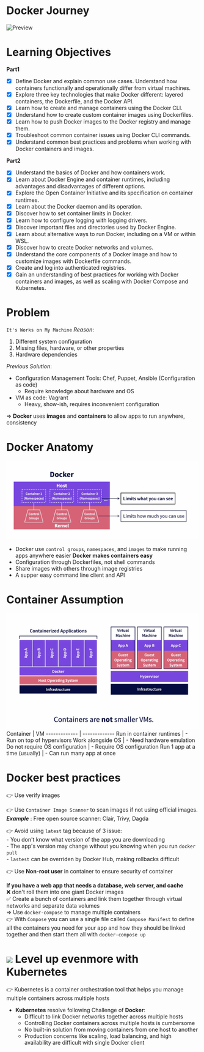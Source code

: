 # Docker Journey
![Preview](https://brandslogos.com/wp-content/uploads/images/large/docker-logo.png)
# Learning Objectives
**Part1**
- [x] Define Docker and explain common use cases.
Understand how containers functionally and operationally differ from virtual machines.
- [x] Explore three key technologies that make Docker different: layered containers, the Dockerfile, and the Docker API.
- [x] Learn how to create and manage containers using the Docker CLI.
- [x] Understand how to create custom container images using Dockerfiles.
- [x] Learn how to push Docker images to the Docker registry and manage them.
- [x] Troubleshoot common container issues using Docker CLI commands.
- [x] Understand common best practices and problems when working with Docker containers and images. <br>

**Part2**
- [x] Understand the basics of Docker and how containers work.
- [x] Learn about Docker Engine and container runtimes, including advantages and disadvantages of different options.
- [x] Explore the Open Container Initiative and its specification on container runtimes.
- [x] Learn about the Docker daemon and its operation.
- [x] Discover how to set container limits in Docker.
- [x] Learn how to configure logging with logging drivers.
- [x] Discover important files and directories used by Docker Engine.
- [x] Learn about alternative ways to run Docker, including on a VM or within WSL.
- [x] Discover how to create Docker networks and volumes.
- [x] Understand the core components of a Docker image and how to customize images with Dockerfile commands.
- [x] Create and log into authenticated registries.
- [x] Gain an understanding of best practices for working with Docker containers and images, as well as scaling with Docker Compose and Kubernetes.

# Problem
`It's Works on My Machine` 
*Reason*:
1. Different system configuration
2. Missing files, hardware, or other properties
3. Hardware dependencies

*Previous Solution*:
- Configuration Management Tools: Chef, Puppet, Ansible (Configuration as code)
    - Require knowledge about hardware and OS
- VM as code: Vagrant
    - Heavy, show-ish, requires inconvenient configuration<br>

=> **Docker** uses **images** and **containers** to allow apps to run anywhere, consistency

# Docker Anatomy
![Docker Anatomy](https://github.com/meofiscoding/Docker-Journey/blob/main/asset/DockerAnatomy.png)
- Docker use `control groups`, `namespaces`, and `images` to make running apps anywhere easier
**Docker makes containers easy**
- Configuration through Dockerfiles, not shell commands
- Share images with others through image registries
- A supper easy command line client and API

# Container Assumption
![Container Assumption](https://github.com/meofiscoding/Docker-Journey/blob/main/asset/ContainerAssumption.png)
Container  | VM
------------- | -------------
Run in container runtimes  | - Run on top of hypervisors
Work alongside OS | - Need hardware emulation
Do not require OS configuration | - Require OS configuration
Run 1 app at a time (usually) | - Can run many app at once

# Docker best practices
:point_right: Use verify images

:point_right: Use `Container Image Scanner` to scan images if not using official images. <br>
              ***Example*** : Free open source scanner: Clair, Trivy, Dagda

:point_right: Avoid using `latest` tag because of 3 issue: <br>
    - You don't know what version of the app you are downloading<br>
    - The app's version may change without you knowing when you run `docker pull`<br>
    - `lastest` can be overriden by Docker Hub, making rollbacks difficult<br>

:point_right: Use **Non-root user** in container to ensure security of container

**If you have a web app that needs a database, web server, and cache** <br>
                :x: don't roll them into one giant Docker images <br>
                :white_check_mark: Create a bunch of containers and link them together through virtual networks and separate data volumes<br>
            => Use `docker-compose` to manage multiple containers <br>
            :point_right: With `Compose` you can use a single file called `Compose Manifest` to define all the containers you need for your app and how they should be linked together and then start them all with `docker-compose up`
# <img src="https://upload.wikimedia.org/wikipedia/labs/thumb/b/ba/Kubernetes-icon-color.svg/2110px-Kubernetes-icon-color.svg.png" style="width: 80px" /> Level up evenmore with Kubernetes 
:point_right: Kubernetes is a container orchestration tool that helps you manage multiple containers across multiple hosts

- **Kubernetes** resolve following Challenge of **Docker**:
    - Difficult to link Docker networks together across multiple hosts
    - Controlling Docker containers across multiple hosts is cumbersome
    - No built-in solution from moving containers from one host to another
    - Production concerns like scaling, load balancing, and high availability are difficult with single Docker client


